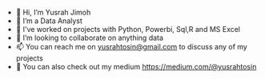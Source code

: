 - 👋 Hi, I’m Yusrah Jimoh
- 👀 I’m a Data Analyst
- 🌱 I've worked on projects with Python, Powerbi, Sql,R and MS Excel
- 💞️ I’m looking to collaborate on anything data
- 📫 You can reach me on yusrahtosin@gmail.com to discuss any of my projects
- 🌱 You can also check out my medium https://medium.com/@yusrahtosin 
